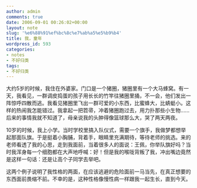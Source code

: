 ```yaml
---
author: admin
comments: true
date: 2006-09-01 00:26:02+00:00
layout: note
slug: '%e6%88%91%ef%bc%8c%e7%ab%a5%e5%b9%b4'
title: 我，童年
wordpress_id: 593
categories:
- notes
- 不好归类
tags:
- 不好归类
---
```


大约5岁的时候，我住在外婆家。门口是一个猪圈，猪圈里有一个大马蜂窝。有一天，我看见，一群调皮捣蛋的孩子用长长的竹竿往猪圈里捅，不一会，他们发出一阵惊呼四散而逃。我看见猪圈里飞出一群可爱的小东西，比蜜蜂大，比蜻蜓小。这样的热闹我怎能错过。我拿起一把笤帚，冲着猪圈跑过去，用力扑那些小生物……后来的事情我就不知道了，母亲说我的头肿得像篮球那么大，哭了两天两夜。

10岁的时候，我上小学。当时学校里搞入队仪式，需要一个旗手，我做梦都想举起那面队旗。于是挺着小胸脯，背着手，眼睛里充满期待，等待老师的挑选。来的老师看透了我的心思，走到我面前，当着很多人的面说：王佩，你举队旗好吗？当时我浑身每一个细胞都在大声地呼喊：好！但是我的喉咙背叛了我，冲出嘴边竟然是这样一句话：还是让高个子同学去举吧。

这两个例子说明了我性格的两面，在应该逃避的危险面前一马当先，在真正想要的东西面前畏缩不前。不幸的是，这种性格像慢性病一样跟我一起生长，直到今天。

